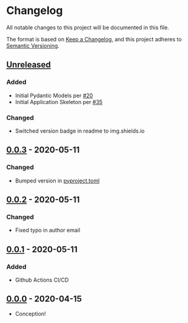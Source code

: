 # Changelog

All notable changes to this project will be documented in this file.

The format is based on [Keep a Changelog](https://keepachangelog.com/en/1.0.0/),
and this project adheres to [Semantic Versioning](https://semver.org/spec/v2.0.0.html).

## [Unreleased]

### Added

- Initial Pydantic Models per [#20](https://github.com/iancleary/fastrf/pull/20)
- Initial Application Skeleton per [#35](https://github.com/iancleary/fastrf/pull/35)

### Changed

- Switched version badge in readme to img.shields.io

## [0.0.3] - 2020-05-11

### Changed

- Bumped version in [pyproject.toml](pyproject.toml)

## [0.0.2] - 2020-05-11

### Changed

- Fixed typo in author email

## [0.0.1] - 2020-05-11

### Added

- Github Actions CI/CD

## [0.0.0] - 2020-04-15

- Conception!

[Unreleased]: https://github.com/iancleary/fastrf/compare/v0.0.3...HEAD
[0.0.3]: https://github.com/iancleary/fastrf/releases/tag/v0.0.3
[0.0.2]: https://github.com/iancleary/fastrf/releases/tag/v0.0.2
[0.0.1]: https://github.com/iancleary/fastrf/releases/tag/v0.0.1
[0.0.0]: https://github.com/iancleary/fastrf/releases/tag/v0.0.0
